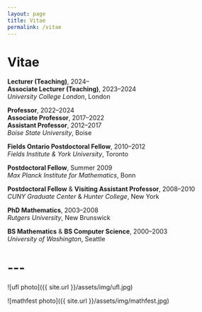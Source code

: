 ```yaml
---
layout: page
title: Vitae
permalink: /vitae
---
```


# Vitae

**Lecturer (Teaching)**, 2024&ndash;  
**Associate Lecturer (Teaching)**, 2023&ndash;2024  
*University College London*, London

**Professor**, 2022&ndash;2024  
**Associate Professor**, 2017&ndash;2022  
**Assistant Professor**, 2012&ndash;2017  
*Boise State University*, Boise

**Fields Ontario Postdoctoral Fellow**, 2010&ndash;2012  
*Fields Institute &amp; York University*, Toronto

**Postdoctoral Fellow**, Summer 2009  
*Max Planck Institute for Mathematics*, Bonn

**Postdoctoral Fellow** &amp; **Visiting Assistant Professor**, 2008&ndash;2010  
*CUNY Graduate Center* &amp; *Hunter College*, New York

**PhD Mathematics**, 2003&ndash;2008  
*Rutgers University*, New Brunswick

**BS Mathematics** &amp; **BS Computer Science**, 2000&ndash;2003  
*University of Washington*, Seattle

# ---

![ufl photo]({{ site.url }}/assets/img/ufl.jpg)

![mathfest photo]({{ site.url }}/assets/img/mathfest.jpg)
